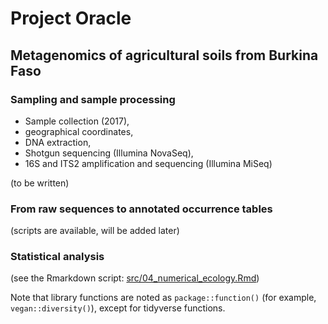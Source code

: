 # Project Oracle

## Metagenomics of agricultural soils from Burkina Faso

### Sampling and sample processing

- Sample collection (2017),
- geographical coordinates,
- DNA extraction,
- Shotgun sequencing (Illumina NovaSeq),
- 16S and ITS2 amplification and sequencing (Illumina MiSeq)

(to be written)

### From raw sequences to annotated occurrence tables

(scripts are available, will be added later)

### Statistical analysis

(see the Rmarkdown script:
[src/04\_numerical\_ecology.Rmd](src/04_numerical_ecology.Rmd))

Note that library functions are noted as `package::function()` (for
example, `vegan::diversity()`), except for tidyverse functions.
